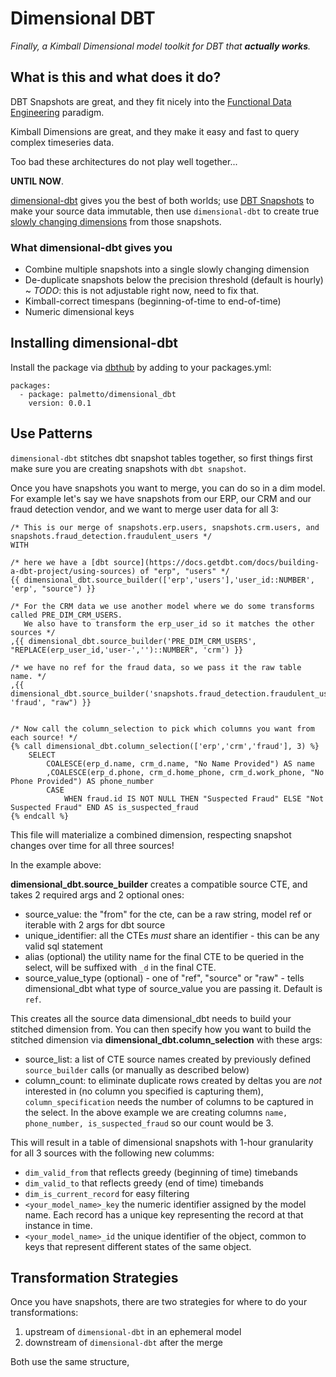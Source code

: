 # Dimensional DBT

_Finally, a Kimball Dimensional model toolkit for DBT that **actually works**._

## What is this and what does it do? 
DBT Snapshots are great, and they fit nicely into the [Functional Data Engineering](https://maximebeauchemin.medium.com/functional-data-engineering-a-modern-paradigm-for-batch-data-processing-2327ec32c42a) paradigm. 

Kimball Dimensions are great, and they make it easy and fast to query complex timeseries data. 

Too bad these architectures do not play well together... 

**UNTIL NOW**. 

[dimensional-dbt](https://github.com/palmetto/dimensional-dbt) gives you the best of both worlds; use [DBT Snapshots](https://docs.getdbt.com/docs/building-a-dbt-project/snapshots) to make your source data immutable, then use `dimensional-dbt` to create true [slowly changing dimensions](https://www.kimballgroup.com/2008/08/slowly-changing-dimensions/) from those snapshots. 


### What dimensional-dbt gives you

* Combine multiple snapshots into a single slowly changing dimension
* De-duplicate snapshots below the precision threshold (default is hourly) ~ _TODO_: this is not adjustable right now, need to fix that.
* Kimball-correct timespans (beginning-of-time to end-of-time)
* Numeric dimensional keys


## Installing dimensional-dbt

Install the package via [dbthub](https://hub.getdbt.com/) by adding to your packages.yml:

```
packages:
  - package: palmetto/dimensional_dbt
    version: 0.0.1
```

## Use Patterns

`dimensional-dbt` stitches dbt snapshot tables together, so first things first make sure you are creating snapshots with `dbt snapshot`. 

Once you have snapshots you want to merge, you can do so in a dim model.
For example let's say we have snapshots from our ERP, our CRM and our fraud detection vendor, and we want to merge user data for all 3:

```
/* This is our merge of snapshots.erp.users, snapshots.crm.users, and snapshots.fraud_detection.fraudulent_users */
WITH

/* here we have a [dbt source](https://docs.getdbt.com/docs/building-a-dbt-project/using-sources) of "erp", "users" */ 
{{ dimensional_dbt.source_builder(['erp','users'],'user_id::NUMBER', 'erp', "source") }}

/* For the CRM data we use another model where we do some transforms called PRE_DIM_CRM_USERS.
   We also have to transform the erp_user_id so it matches the other sources */
,{{ dimensional_dbt.source_builder('PRE_DIM_CRM_USERS', "REPLACE(erp_user_id,'user-','')::NUMBER", 'crm') }}

/* we have no ref for the fraud data, so we pass it the raw table name. */
,{{ dimensional_dbt.source_builder('snapshots.fraud_detection.fraudulent_users','erp_user_id::NUMBER', 'fraud', "raw") }}


/* Now call the column_selection to pick which columns you want from each source! */
{% call dimensional_dbt.column_selection(['erp','crm','fraud'], 3) %}
    SELECT 
        COALESCE(erp_d.name, crm_d.name, "No Name Provided") AS name
        ,COALESCE(erp_d.phone, crm_d.home_phone, crm_d.work_phone, "No Phone Provided") AS phone_number
        CASE
            WHEN fraud.id IS NOT NULL THEN "Suspected Fraud" ELSE "Not Suspected Fraud" END AS is_suspected_fraud
{% endcall %}

```
This file will materialize a combined dimension, respecting snapshot changes over time for all three sources! 

In the example above: 

**dimensional_dbt.source_builder** creates a compatible source CTE, and takes 2 required args and 2 optional ones:
* source_value: the "from" for the cte, can be a raw string, model ref or iterable with 2 args for dbt source
* unique_identifier: all the CTEs _must_ share an identifier - this can be any valid sql statement
* alias (optional) the utility name for the final CTE to be queried in the select, will be suffixed with `_d` in the final CTE.
* source_value_type (optional) - one of "ref", "source" or "raw" - tells dimensional_dbt what type of source_value you are passing it. Default is `ref`.

This creates all the source data dimensional_dbt needs to build your stitched dimension from. 
You can then specify how you want to build the stitched dimension via 
**dimensional_dbt.column_selection** with these args:
* source_list: a list of CTE source names created by previously defined `source_builder` calls (or manually as described below)
* column_count: to eliminate duplicate rows created by deltas you are _not_ interested in (no column you specified is capturing them), `column_specification` needs the number of columns to be captured in the select. In the above example we are creating columns `name, phone_number, is_suspected_fraud` so our count would be 3. 

This will result in a table of dimensional snapshots with 1-hour granularity for all 3 sources with the following new columms:
* `dim_valid_from` that reflects greedy (beginning of time) timebands 
* `dim_valid_to` that reflects greedy (end of time) timebands
* `dim_is_current_record` for easy filtering
* `<your_model_name>_key` the numeric identifier assigned by the model name. Each record has a unique key representing the record at that instance in time.
* `<your_model_name>_id` the unique identifier of the object, common to keys that represent different states of the same object.


## Transformation Strategies

Once you have snapshots, there are two strategies for where to do your transformations:
1. upstream of `dimensional-dbt` in an ephemeral model
2. downstream of `dimensional-dbt` after the merge

Both use the same structure, 